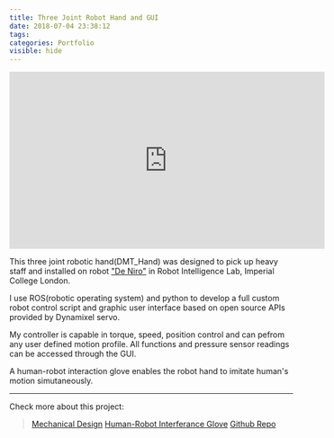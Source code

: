 ```yaml
---
title: Three Joint Robot Hand and GUI
date: 2018-07-04 23:38:12
tags:
categories: Portfolio
visible: hide
---
```


<iframe width="560" height="315" src="https://www.youtube.com/embed/tklL4wqzF8Q?rel=0" frameborder="0" allow="autoplay; encrypted-media" allowfullscreen></iframe>

This three joint robotic hand(DMT_Hand) was designed to pick up heavy staff and installed on robot ["De Niro"](http://www.imperial.ac.uk/robot-intelligence/robots/robot_de_niro/) in Robot Intelligence Lab, Imperial College London.

I use ROS(robotic operating system) and python to develop a full custom robot control script and graphic user interface based on open source APIs provided by Dynamixel servo.

My controller is capable in torque, speed, position control and can pefrom any user defined motion profile. All functions and pressure sensor readings can be accessed through the GUI.

A human-robot interaction glove enables the robot hand to imitate human's motion simutaneously.

------
Check more about this project:

>[Mechanical Design](https://www.youtube.com/watch?v=pLOISDs4SWg)
>[Human-Robot Interferance Glove](https://www.youtube.com/watch?v=TM3j-fthACw)
>[Github Repo](https://github.com/Dieselmarble/Robot-Hand-and-GUI)